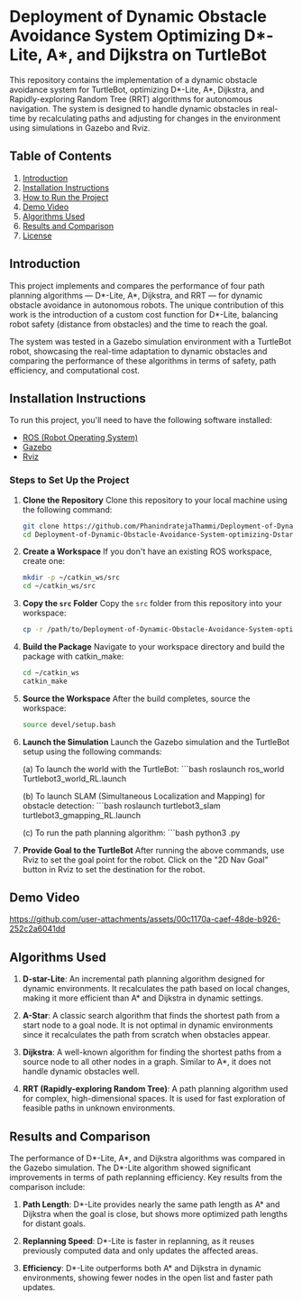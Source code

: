 # Deployment of Dynamic Obstacle Avoidance System Optimizing D*-Lite, A*, and Dijkstra on TurtleBot

This repository contains the implementation of a dynamic obstacle avoidance system for TurtleBot, optimizing D*-Lite, A*, Dijkstra, and Rapidly-exploring Random Tree (RRT) algorithms for autonomous navigation. The system is designed to handle dynamic obstacles in real-time by recalculating paths and adjusting for changes in the environment using simulations in Gazebo and Rviz.

## Table of Contents
1. [Introduction](#introduction)
2. [Installation Instructions](#installation-instructions)
3. [How to Run the Project](#how-to-run-the-project)
4. [Demo Video](#demo-video)
5. [Algorithms Used](#algorithms-used)
6. [Results and Comparison](#results-and-comparison)
7. [License](#license)

## Introduction

This project implements and compares the performance of four path planning algorithms — D*-Lite, A*, Dijkstra, and RRT — for dynamic obstacle avoidance in autonomous robots. The unique contribution of this work is the introduction of a custom cost function for D*-Lite, balancing robot safety (distance from obstacles) and the time to reach the goal. 

The system was tested in a Gazebo simulation environment with a TurtleBot robot, showcasing the real-time adaptation to dynamic obstacles and comparing the performance of these algorithms in terms of safety, path efficiency, and computational cost.

## Installation Instructions

To run this project, you'll need to have the following software installed:

- [ROS (Robot Operating System)](https://www.ros.org/)
- [Gazebo](http://gazebosim.org/)
- [Rviz](http://wiki.ros.org/rviz)

### Steps to Set Up the Project

1. **Clone the Repository**
   Clone this repository to your local machine using the following command:

   ```bash
   git clone https://github.com/PhanindratejaThammi/Deployment-of-Dynamic-Obstacle-Avoidance-System-optimizing-Dstar-Lite-Astar-Dijkstra-on-TurtleBot.git
   cd Deployment-of-Dynamic-Obstacle-Avoidance-System-optimizing-Dstar-Lite-Astar-Dijkstra-on-TurtleBot

2. **Create a Workspace**
   If you don't have an existing ROS workspace, create one:
   ```bash
   mkdir -p ~/catkin_ws/src
   cd ~/catkin_ws/src
   
3. **Copy the `src` Folder**
   Copy the `src` folder from this repository into your workspace:
   ```bash   
   cp -r /path/to/Deployment-of-Dynamic-Obstacle-Avoidance-System-optimizing-Dstar-Lite-Astar-Dijkstra-on-TurtleBot/src ~/catkin_ws/src/

4. **Build the Package**
   Navigate to your workspace directory and build the package with catkin_make:
   ```bash   
   cd ~/catkin_ws
   catkin_make
   
5. **Source the Workspace**
   After the build completes, source the workspace:
    ```bash
    source devel/setup.bash

6. **Launch the Simulation**
   Launch the Gazebo simulation and the TurtleBot setup using the following commands:

   (a) To launch the world with the TurtleBot:
       ```bash
       roslaunch ros_world Turtlebot3_world_RL.launch

   (b) To launch SLAM (Simultaneous Localization and Mapping) for obstacle detection:
       ```bash
       roslaunch turtlebot3_slam turtlebot3_gmapping_RL.launch
   
   (c) To run the path planning algorithm:
       ```bash
       python3 <filename>.py
8. **Provide Goal to the TurtleBot**
   After running the above commands, use Rviz to set the goal point for the robot. Click on the "2D Nav Goal" button in Rviz to set the destination for the robot.

## Demo Video
https://github.com/user-attachments/assets/00c1170a-caef-48de-b926-252c2a6041dd

## Algorithms Used
1. **D-star-Lite**: An incremental path planning algorithm designed for dynamic environments. It recalculates the path based on local changes, making it more efficient than A* and Dijkstra in dynamic settings.

2. **A-Star**: A classic search algorithm that finds the shortest path from a start node to a goal node. It is not optimal in dynamic environments since it recalculates the path from scratch when obstacles appear.

3. **Dijkstra**: A well-known algorithm for finding the shortest paths from a source node to all other nodes in a graph. Similar to A*, it does not handle dynamic obstacles well.

4. **RRT (Rapidly-exploring Random Tree)**: A path planning algorithm used for complex, high-dimensional spaces. It is used for fast exploration of feasible paths in unknown environments.

## Results and Comparison
The performance of D*-Lite, A*, and Dijkstra algorithms was compared in the Gazebo simulation. The D*-Lite algorithm showed significant improvements in terms of path replanning efficiency. Key results from the comparison include:

1. **Path Length**: D*-Lite provides nearly the same path length as A* and Dijkstra when the goal is close, but shows more optimized path lengths for distant goals.

2. **Replanning Speed**: D*-Lite is faster in replanning, as it reuses previously computed data and only updates the affected areas.

3. **Efficiency**: D*-Lite outperforms both A* and Dijkstra in dynamic environments, showing fewer nodes in the open list and faster path updates.

   



